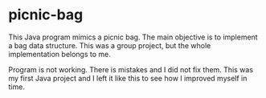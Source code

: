 # picnic-bag
This Java program mimics a picnic bag. The main objective is to implement a bag data structure. This was a group project, but the whole implementation belongs to me.

Program is not working. There is mistakes and I did not fix them. This was my first Java project and I left it like this to see how I improved myself in time.
